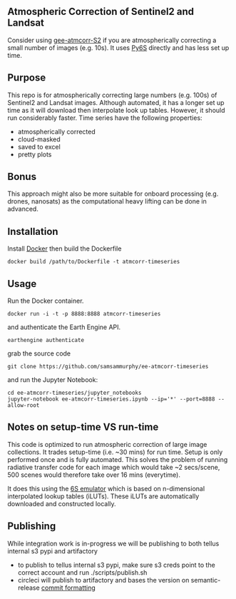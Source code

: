 ## Atmospheric Correction of Sentinel2 and Landsat

Consider using [gee-atmcorr-S2](https://github.com/samsammurphy/gee-atmcorr-S2) if you are atmospherically correcting a small number of images (e.g. 10s). It uses [Py6S](http://py6s.readthedocs.io/en/latest/) directly and has less set up time. 

## Purpose

This repo is for atmospherically correcting large numbers (e.g. 100s) of Sentinel2 and Landsat images. Although automated, it has a longer set up time as it will download then interpolate look up tables. However, it should run considerably faster. Time series have the following properties:

* atmospherically corrected
* cloud-masked
* saved to excel
* pretty plots

## Bonus

This approach might also be more suitable for onboard processing (e.g. drones, nanosats) as the computational heavy lifting can be done in advanced.

## Installation

Install [Docker](https://docs.docker.com/install/) then build the Dockerfile

`docker build /path/to/Dockerfile -t atmcorr-timeseries`

## Usage

Run the Docker container.

`docker run -i -t -p 8888:8888 atmcorr-timeseries`

and authenticate the Earth Engine API.

`earthengine authenticate`

 grab the source code

`git clone https://github.com/samsammurphy/ee-atmcorr-timeseries`

and run the Jupyter Notebook:

```
cd ee-atmcorr-timeseries/jupyter_notebooks
jupyter-notebook ee-atmcorr-timeseries.ipynb --ip='*' --port=8888 --allow-root
```

## Notes on setup-time VS run-time

This code is optimized to run atmospheric correction of large image collections. It trades setup-time (i.e. ~30 mins) for run time. Setup is only performed once and is fully automated. This solves the problem of running radiative transfer code for each image which would take ~2 secs/scene, 500 scenes would therefore take over 16 mins (everytime).

It does this using the [6S emulator](https://github.com/samsammurphy/6S_emulator) which is based on n-dimensional interpolated lookup tables (iLUTs). These iLUTs are automatically downloaded and constructed locally.

## Publishing

While integration work is in-progress we will be publishing to both tellus internal s3 pypi and artifactory

* to publish to tellus internal s3 pypi, make sure s3 creds point to the correct account and run ./scripts/publish.sh
* circleci will publish to artifactory and bases the version on semantic-release [commit formatting](https://github.com/angular/angular.js/blob/master/DEVELOPERS.md#-git-commit-guidelines)
